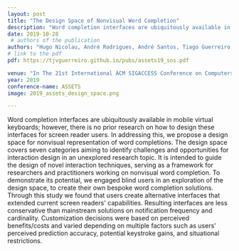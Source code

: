 ```yaml
---
layout: post
title: "The Design Space of Nonvisual Word Completion"
description: "Word completion interfaces are ubiquitously available in mobile virtual keyboards; however, there is no prior research on how to design these interfaces for screen reader users. In addressing this, we propose a design space for nonvisual representation of word completions. The design space covers seven categories aiming to identify challenges and opportunities for interaction design in an unexplored research topic. It is intended to guide the design of novel interaction techniques, serving as a framework for researchers and practitioners working on nonvisual word completion. To demonstrate its potential, we engaged blind users in an exploration of the design space, to create their own bespoke word completion solutions. Through this study we found that users create alternative interfaces that extended current screen readers' capabilities. Resulting interfaces are less conservative than mainstream solutions on notification frequency and cardinality. Customization decisions were based on perceived benefits/costs and varied depending on multiple factors such as users' perceived prediction accuracy, potential keystroke gains, and situational restrictions."
date: 2019-10-28
 # authors of the publication
authors: "Hugo Nicolau, André Rodrigues, André Santos, Tiago Guerreiro, Kyle Montague, João Guerreiro"
# link to the pdf
pdf: https://tjvguerreiro.github.io/pubs/assets19_sos.pdf

venue: "In The 21st International ACM SIGACCESS Conference on Computers and Accessibility (ASSETS '19). ACM, New York, NY, USA, 249-261."
year: 2019
conference-name: ASSETS
image: 2019_assets_design_space.png

---
```


Word completion interfaces are ubiquitously available in mobile virtual keyboards; however, there is no prior research on how to design these interfaces for screen reader users. In addressing this, we propose a design space for nonvisual representation of word completions. The design space covers seven categories aiming to identify challenges and opportunities for interaction design in an unexplored research topic. It is intended to guide the design of novel interaction techniques, serving as a framework for researchers and practitioners working on nonvisual word completion. To demonstrate its potential, we engaged blind users in an exploration of the design space, to create their own bespoke word completion solutions. Through this study we found that users create alternative interfaces that extended current screen readers' capabilities. Resulting interfaces are less conservative than mainstream solutions on notification frequency and cardinality. Customization decisions were based on perceived benefits/costs and varied depending on multiple factors such as users' perceived prediction accuracy, potential keystroke gains, and situational restrictions.